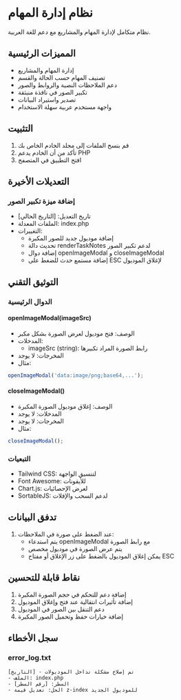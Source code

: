 # نظام إدارة المهام

نظام متكامل لإدارة المهام والمشاريع مع دعم للغة العربية.

## المميزات الرئيسية

- إدارة المهام والمشاريع
- تصنيف المهام حسب الحالة والقسم
- دعم الملاحظات النصية والروابط والصور
- تكبير الصور في نافذة منبثقة
- تصدير واستيراد البيانات
- واجهة مستخدم عربية سهلة الاستخدام

## التثبيت

1. قم بنسخ الملفات إلى مجلد الخادم الخاص بك
2. تأكد من أن الخادم يدعم PHP
3. افتح التطبيق في المتصفح

## التعديلات الأخيرة

### إضافة ميزة تكبير الصور
- تاريخ التعديل: [التاريخ الحالي]
- الملفات المعدلة: index.php
- التغييرات:
  - إضافة موديول جديد للصور المكبرة
  - تحديث دالة renderTaskNotes لدعم تكبير الصور
  - إضافة دوال openImageModal و closeImageModal
  - إضافة مستمع حدث للضغط على ESC لإغلاق الموديول

## التوثيق التقني

### الدوال الرئيسية

#### openImageModal(imageSrc)
- الوصف: فتح موديول لعرض الصورة بشكل مكبر
- المدخلات: 
  - imageSrc (string): رابط الصورة المراد تكبيرها
- المخرجات: لا يوجد
- مثال:
```javascript
openImageModal('data:image/png;base64,...');
```

#### closeImageModal()
- الوصف: إغلاق موديول الصورة المكبرة
- المدخلات: لا يوجد
- المخرجات: لا يوجد
- مثال:
```javascript
closeImageModal();
```

### التبعيات
- Tailwind CSS: لتنسيق الواجهة
- Font Awesome: للأيقونات
- Chart.js: لعرض الإحصائيات
- SortableJS: لدعم السحب والإفلات

## تدفق البيانات

1. عند الضغط على صورة في الملاحظات:
   - يتم استدعاء openImageModal مع رابط الصورة
   - يتم عرض الصورة في موديول مخصص
   - يمكن إغلاق الموديول بالضغط على زر الإغلاق أو مفتاح ESC

## نقاط قابلة للتحسين

1. إضافة دعم للتحكم في حجم الصورة المكبرة
2. إضافة تأثيرات انتقالية عند فتح وإغلاق الموديول
3. دعم التنقل بين الصور في الموديول
4. إضافة خيارات حفظ وتحميل الصور المكبرة

## سجل الأخطاء

### error_log.txt
```
[التاريخ] - تم إصلاح مشكلة تداخل الموديولات
- الملف: index.php
- السطر: [رقم السطر]
- الحل: تعديل قيمة z-index للموديول الجديد
```
